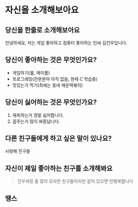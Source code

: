 # 자신을 소개해보아요
## 당신을 한줄로 소개해보아요
안녕하세요, 저는 게임 좋아하고 컴퓨터 좋아하는 인싸 김건우입니다.
## 당신이 좋아하는 것은 무엇인가요?
- 게임하기(롤, 메이플)
- 프로그래밍(전문분야 아직 없음, 현재 C 학습중)
- 맛있는거 먹기(최애는 동네 매운떡볶이)
## 당신이 싫어하는 것은 무엇인가요?
1. 재촉하는거 정말 싫어합니다.
2. 꼽주는거 많이 짜증납니다.
## 다른 친구들에게 하고 싶은 말이 있나요?
사랑해 친구들
## 자신이 제일 좋아하는 친구를 소개해봐요
> 진우세정
> 좀 많이 모자란 친구들이지만 같이 있으면 안행복합니다
## 땡스